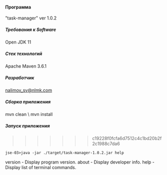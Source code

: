 #### Программа 
"task-manager" ver 1.0.2                                                                                                        
##### Требования к Software
 Open JDK 11 
                                                                                                                    
##### Стек технологий
 Apache Maven 3.6.1
##### Разработчик
 nalimov_sv@nlmk.com
##### Сборка приложения
mvn clean \ mvn install
 ##### Запуск приложения
>>>>>>> c19228f0fcfa6d7512c4c1bd20b2f2c1988c7da6
```
jse-03>java -jar ./target/task-manager-1.0.2.jar help   
```
version - Display program version.
about - Display developer info.
help - Display list of terminal commands.   